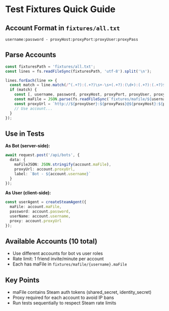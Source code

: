# Test Fixtures Quick Guide

## Account Format in `fixtures/all.txt`
```
username:password - proxyHost:proxyPort:proxyUser:proxyPass
```

## Parse Accounts
```typescript
const fixturesPath = 'fixtures/all.txt';
const lines = fs.readFileSync(fixturesPath, 'utf-8').split('\n');

lines.forEach(line => {
  const match = line.match(/^(.+?):(.+?)\s+-\s+(.+?):(\d+):(.+?):(.+?)$/);
  if (match) {
    const [, username, password, proxyHost, proxyPort, proxyUser, proxyPass] = match;
    const maFile = JSON.parse(fs.readFileSync(`fixtures/mafile/${username}.maFile`, 'utf-8'));
    const proxyUrl = `http://${proxyUser}:${proxyPass}@${proxyHost}:${proxyPort}`;
    // Use account...
  }
});
```

## Use in Tests

**As Bot (server-side):**
```typescript
await request.post('/api/bots', {
  data: {
    maFileJSON: JSON.stringify(account.maFile),
    proxyUrl: account.proxyUrl,
    label: `Bot - ${account.username}`
  }
});
```

**As User (client-side):**
```typescript
const userAgent = createSteamAgent({
  maFile: account.maFile,
  password: account.password,
  userName: account.username,
  proxy: account.proxyUrl
});
```

## Available Accounts (10 total)
- Use different accounts for bot vs user roles
- Rate limit: 1 friend invite/minute per account
- Each has maFile in `fixtures/mafile/{username}.maFile`

## Key Points
- maFile contains Steam auth tokens (shared_secret, identity_secret)
- Proxy required for each account to avoid IP bans
- Run tests sequentially to respect Steam rate limits